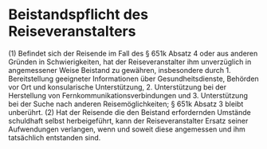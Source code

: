 # Beistandspflicht des Reiseveranstalters

(1) Befindet sich der Reisende im Fall des § 651k Absatz 4 oder aus anderen Gründen in Schwierigkeiten, hat der Reiseveranstalter ihm unverzüglich in angemessener Weise Beistand zu gewähren, insbesondere durch 1.
 Bereitstellung geeigneter Informationen über Gesundheitsdienste, Behörden vor Ort und konsularische Unterstützung,
 2.
 Unterstützung bei der Herstellung von Fernkommunikationsverbindungen und
 3.
 Unterstützung bei der Suche nach anderen Reisemöglichkeiten; § 651k Absatz 3 bleibt unberührt.
(2) Hat der Reisende die den Beistand erfordernden Umstände schuldhaft selbst herbeigeführt, kann der Reiseveranstalter Ersatz seiner Aufwendungen verlangen, wenn und soweit diese angemessen und ihm tatsächlich entstanden sind. 

